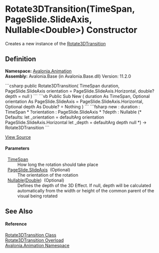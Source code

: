 # Rotate3DTransition(TimeSpan, PageSlide.SlideAxis, Nullable&lt;Double&gt;) Constructor


Creates a new instance of the <a href="T_Avalonia_Animation_Rotate3DTransition">Rotate3DTransition</a>



## Definition
**Namespace:** <a href="N_Avalonia_Animation">Avalonia.Animation</a>  
**Assembly:** Avalonia.Base (in Avalonia.Base.dll) Version: 11.2.0

<Tabs groupId="api-code-preview">
<TabItem value="csharp" label="C#">
```csharp
public Rotate3DTransition(
	TimeSpan duration,
	PageSlide.SlideAxis orientation = PageSlide.SlideAxis.Horizontal,
	double? depth = null
)
```
</TabItem>
<TabItem value="vb" label="VB">
```vb
Public Sub New ( 
	duration As TimeSpan,
	Optional orientation As PageSlide.SlideAxis = PageSlide.SlideAxis.Horizontal,
	Optional depth As Double? = Nothing
)
```
</TabItem>
<TabItem value="fsharp" label="F#">
```fsharp
new : 
        duration : TimeSpan * 
        ?orientation : PageSlide.SlideAxis * 
        ?depth : Nullable<float> 
(* Defaults:
        let _orientation = defaultArg orientation PageSlide.SlideAxis.Horizontal
        let _depth = defaultArg depth null
*)
-> Rotate3DTransition
```
</TabItem>
</Tabs>



<a href="https://github.com/AvaloniaUI/Avalonia/tree/master/src/Avalonia.Base/Animation/Transitions/Rotate3DTransition.cs#L19" title="View the source code">View Source</a>



#### Parameters
<dl><dt>  <a href="https://learn.microsoft.com/dotnet/api/system.timespan" target="_blank" rel="noopener noreferrer">TimeSpan</a></dt><dd>How long the rotation should take place</dd><dt>  <a href="T_Avalonia_Animation_PageSlide_SlideAxis">PageSlide.SlideAxis</a>  (Optional)</dt><dd>The orientation of the rotation</dd><dt>  <a href="https://learn.microsoft.com/dotnet/api/system.nullable-1" target="_blank" rel="noopener noreferrer">Nullable</a>(<a href="https://learn.microsoft.com/dotnet/api/system.double" target="_blank" rel="noopener noreferrer">Double</a>)  (Optional)</dt><dd>Defines the depth of the 3D Effect. If null, depth will be calculated automatically from the width or height of the common parent of the visual being rotated</dd></dl>

## See Also


#### Reference
<a href="T_Avalonia_Animation_Rotate3DTransition">Rotate3DTransition Class</a>  
<a href="Overload_Avalonia_Animation_Rotate3DTransition__ctor">Rotate3DTransition Overload</a>  
<a href="N_Avalonia_Animation">Avalonia.Animation Namespace</a>  
